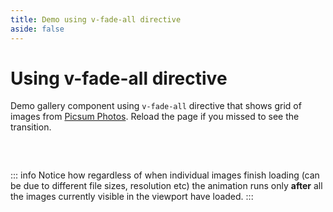 ```yaml
---
title: Demo using v-fade-all directive
aside: false
---
```


<script setup lang="ts">
import GalleryVFadeAll from "../components/GalleryVFadeAll.vue";
</script>



# Using v-fade-all directive

Demo gallery component using `v-fade-all` directive that shows grid of images from [Picsum Photos](https://picsum.photos/). Reload the page if you missed to see the transition.

<div class="gallery-container">
  <GalleryVFadeAll/>
</div>

::: info
Notice how regardless of when individual images finish loading (can be due to different file sizes, resolution etc) the animation runs only **after** all the images currently visible in the viewport have loaded.
:::


<style scoped>
  .gallery-container {
    padding-block: 16px;
  }
</style>
